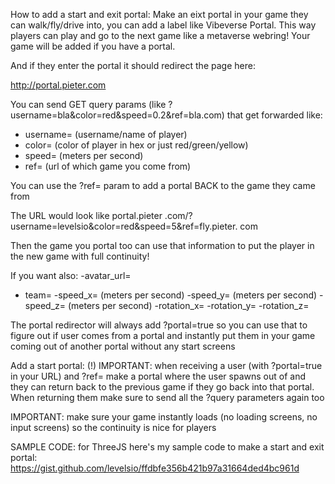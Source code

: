 How to add a start and exit portal:
Make an eixt portal in your game they can walk/fly/drive into, you can add a label like Vibeverse Portal. This way players can play and go to the next game like a metaverse webring! Your game will be added if you have a portal.

And if they enter the portal it should redirect the page here:

http://portal.pieter.com

You can send GET query params (like ?username=bla&color=red&speed=0.2&ref=bla.com) that get forwarded like:
- username= (username/name of player)
- color= (color of player in hex or just red/green/yellow)
- speed= (meters per second)
- ref= (url of which game you come from)

You can use the ?ref= param to add a portal BACK to the game they came from

The URL would look like portal.pieter .com/?username=levelsio&color=red&speed=5&ref=fly.pieter. com

Then the game you portal too can use that information to put the player in the new game with full continuity!

If you want also:
-avatar_url=
- team=
-speed_x=  (meters per second)
-speed_y= (meters per second)
-speed_z= (meters per second)
-rotation_x=
-rotation_y=
-rotation_z=

The portal redirector will always add ?portal=true so you can use that to figure out if user comes from a portal and instantly put them in your game coming out of another portal without any start screens

Add a start portal:
(!) IMPORTANT: when receiving a user (with ?portal=true in your URL) and ?ref= make a portal where the user spawns out of and they can return back to the previous game if they go back into that portal. When returning them make sure to send all the ?query parameters again too

IMPORTANT: make sure your game instantly loads (no loading screens, no input screens) so the continuity is nice for players

SAMPLE CODE: for ThreeJS here's my sample code to make a start and exit portal:
https://gist.github.com/levelsio/ffdbfe356b421b97a31664ded4bc961d